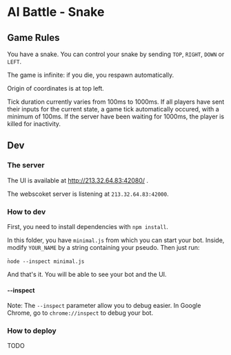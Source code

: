 
# AI Battle - Snake

## Game Rules

You have a snake. You can control your snake by sending `TOP`, `RIGHT`, `DOWN` or `LEFT`.

The game is infinite: if you die, you respawn automatically.

Origin of coordinates is at top left.

Tick duration currently varies from 100ms to 1000ms. If all players have sent their inputs for the current state,
a game tick automatically occured, with a minimum of 100ms. If the server have been waiting for 1000ms, the player
is killed for inactivity.

## Dev

### The server

The UI is available at http://213.32.64.83:42080/ .

The webscoket server is listening at `213.32.64.83:42000`.

### How to dev

First, you need to install dependencies with `npm install`.

In this folder, you have `minimal.js` from which you can start your bot. Inside, modify `YOUR_NAME` by a string containing your pseudo.
Then just run:

̀```node --inspect minimal.js```

And that's it. You will be able to see your bot and the UI.

#### --inspect
Note: The `--inspect` parameter allow you to debug easier. In Google Chrome, go to `chrome://inspect` to debug your bot.

### How to deploy

TODO
